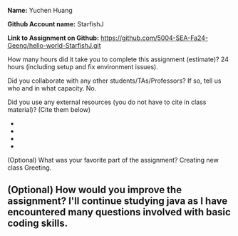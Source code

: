 **Name:** Yuchen Huang

**Github Account name:** StarfishJ

**Link to Assignment on Github:** https://github.com/5004-SEA-Fa24-Geeng/hello-world-StarfishJ.git

How many hours did it take you to complete this assignment (estimate)?
24 hours (including setup and fix environment issues).

Did you collaborate with any other students/TAs/Professors? If so, tell us who and in what capacity.
No.

Did you use any external resources (you do not have to cite in class material)? (Cite them below)
* [^1]: static Keyword in Java. https://www.geeksforgeeks.org/static-keyword-java/. Accessed: 2025-01-15. 
* [^2]: Final keyword in Java. https://www.geeksforgeeks.org/final-keyword-in-java/. Accessed: 2025-01-15. 
* [^3]: Overriding in Java. https://www.geeksforgeeks.org/overriding-in-java/. Accessed: 2025-01-16
* [^4]: how to switch to UTF-8 in windows to avoid wrong language display in gradle https://blog.csdn.net/qq_39553871/article/details/136201398

(Optional) What was your favorite part of the assignment?
Creating new class Greeting.

(Optional) How would you improve the assignment?
I'll continue studying java as I have encountered many questions involved with basic coding skills. 
---

